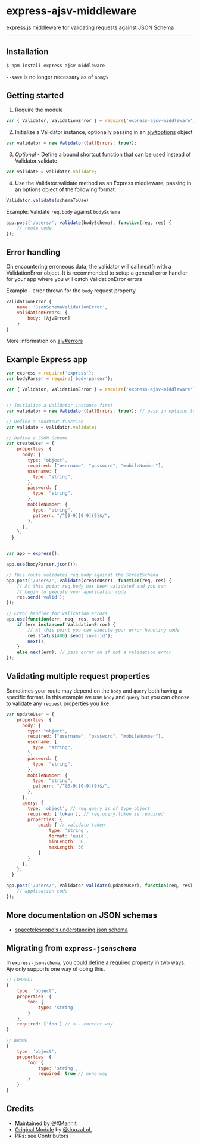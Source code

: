 # express-ajsv-middleware
[express.js](https://github.com/visionmedia/express) middleware for validating requests against JSON Schema

<hr>

## Installation

```sh
$ npm install express-ajsv-middleware
```

`--save` is no longer necessary as of `npm@5`

## Getting started

1. Require the module
```js
var { Validator, ValidationError } = require('express-ajsv-middleware');
```

2. Initialize a Validator instance, optionally passing in an [ajv#options](https://github.com/epoberezkin/ajv#options) object

```js
var validator = new Validator({allErrors: true});
```

3. *Optional* - Define a bound shortcut function that can be used instead of Validator.validate
```js
var validate = validator.validate;
```

4. Use the Validator.validate method as an Express middleware, passing in an options object of the following format:
```js
Validator.validate(schemaToUse)
```

Example: Validate `req.body` against `bodySchema`

```js
app.post('/users/', validate(bodySchema), function(req, res) {
    // route code
});
```

## Error handling

On encountering erroneous data, the validator will call next() with a ValidationError object.
It is recommended to setup a general error handler for your app where you will catch ValidationError errors

Example - error thrown for the `body` request property

```js
ValidationError {
    name: 'JsonSchemaValidationError',
    validationErrors: {
        body: [AjvError]
    }
}
```

More information on [ajv#errors](https://github.com/epoberezkin/ajv#validation-errors)

## Example Express app

```js
var express = require('express');
var bodyParser = require('body-parser');

var { Validator, ValidationError } = require('express-ajsv-middleware');


// Initialize a Validator instance first
var validator = new Validator({allErrors: true}); // pass in options to the Ajv instance

// Define a shortcut function
var validate = validator.validate;

// Define a JSON Schema
var createUser = {
    properties: {
      body: {
        type: "object",
        required: ["username", "password", "mobileNumber"],
        username: {
          type: "string",
        },
        password: {
          type: "string",
        },
        mobileNumber: {
          type: "string",
          pattern: "/^[0-9][0-9]{9}$/",
        },
      },
    },
  }


var app = express();

app.use(bodyParser.json());

// This route validates req.body against the StreetSchema
app.post('/users/', validate(createUser), function(req, res) {
    // At this point req.body has been validated and you can
    // begin to execute your application code
    res.send('valid');
});

// Error handler for valication errors
app.use(function(err, req, res, next) {
    if (err instanceof ValidationError) {
        // At this point you can execute your error handling code
        res.status(400).send('invalid');
        next();
    }
    else next(err); // pass error on if not a validation error
});
```

## Validating multiple request properties

Sometimes your route may depend on the `body` and `query` both having a specific format.  In this example we use `body` and `query` but you can choose to validate any `request` properties you like. 

```js
var updateUser = {
    properties: {
      body: {
        type: "object",
        required: ["username", "password", "mobileNumber"],
        username: {
          type: "string",
        },
        password: {
          type: "string",
        },
        mobileNumber: {
          type: "string",
          pattern: "/^[0-9][0-9]{9}$/",
        },
      },
      query: {
        type: 'object', // req.query is of type object
        required: ['token'], // req.query.token is required
        properties: {
            uuid: { // validate token
                type: 'string', 
                format: 'uuid',
                minLength: 36,
                maxLength: 36
            }
        }
      },
    },
  }

app.post('/users/', Validator.validate(updateUser), function(req, res) {
    // application code
});
```


## More documentation on JSON schemas

- [spacetelescope's understanding json schema](http://spacetelescope.github.io/understanding-json-schema/)

## <a name="migrating"></a> Migrating from `express-jsonschema`

In `express-jsonschema`, you could define a required property in two ways. Ajv only supports one way of doing this.

```js
// CORRECT
{
    type: 'object',
    properties: {
        foo: {
            type: 'string'
        }
    },
    required: ['foo'] // <-- correct way
}

// WRONG
{
    type: 'object',
    properties: {
        foo: {
            type: 'string',
            required: true // nono way
        }
    }
}
```

## Credits

- Maintained by [@XManhit](https://github.com/xmanhit)
- [Original Module](https://github.com/JouzaLoL/express-json-validator-middleware) by [@JouzaLoL](https://github.com/JouzaLoL)
- PRs: see Contributors